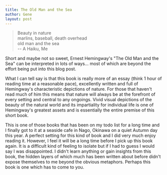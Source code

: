 ```yaml
---
title: The Old Man and the Sea
author: Gene
layout: post
---
```


> Beauty in nature  
> marlins, baseball, death overhead  
> old man and the sea  
> -- A Haiku, Me

Short and maybe not so sweet, Ernest Hemingway's "The Old Man and the Sea" can be interpreted in lots of ways... most of which are beyond the effort being put into this blog post.

What I can tell say is that this book is really more of an essay (think 1 hour of reading time at a reasonable pace), excellently written and full of Hemingway's characteristic depictions of nature. For those that haven't read much of him this means that nature will always be at the forefront of every setting and central to any ongoings. Vivid visual depictions of the beauty of the natural world and its impartiality for individual life is one of Hemingway's greatest assets and is essentially the entire premise of this short book.

This is one of those books that has been on my todo list for a long time and I finally got to it at a seaside cafe in Nago, Okinawa on a quiet Autumn day this year. A perfect setting for this kind of book and I did very much enjoy reading it. However, I feel it will be a long time before I pick up this book again. It is a difficult kind of feeling to isolate but if I had to guess I would say I was disappointed. I didn't learn anything or gain insights from this book, the hidden layers of which much has been written about before didn't expose themselves to me beyond the obvious metaphors. Perhaps this book is one which has to come to you.

